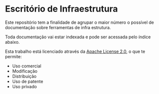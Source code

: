 # Escritório de Infraestrutura

Este repositório tem a finalidade de agrupar o maior número o possível de documentação sobre ferramentas de infra estrutura. 

Toda documentação vai estar indexada e pode ser acessada pelo índice abaixo.



Esta trabalho está licenciado através da [Apache License 2.0](https://github.com/rodrigoreis/infrastructure-office/blob/main/LICENSE), o que te permite:

- Uso comercial
- Modificação
- Distribuição
- Uso de patente
- Uso privado




<!--stackedit_data:
eyJoaXN0b3J5IjpbLTM5NjY1NzE4NV19
-->
